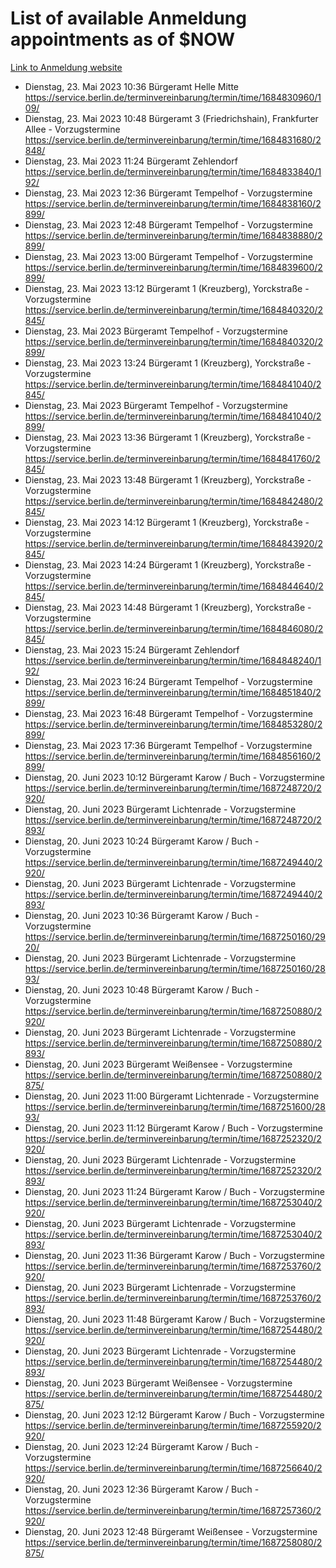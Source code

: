 # List of available Anmeldung appointments as of $NOW
[Link to Anmeldung website](https://service.berlin.de/terminvereinbarung/termin/tag.php?termin=1&anliegen[]=120686&dienstleisterlist=122210,122217,327316,122219,327312,122227,327314,122231,327346,122243,327348,122254,122252,329742,122260,329745,122262,329748,122271,327278,122273,327274,122277,327276,330436,122280,327294,122282,327290,122284,327292,122291,327270,122285,327266,122286,327264,122296,327268,150230,329760,122297,327286,122294,327284,122312,329763,122314,329775,122304,327330,122311,327334,122309,327332,317869,122281,327352,122279,329772,122283,122276,327324,122274,327326,122267,329766,122246,327318,122251,327320,122257,327322,122208,327298,122226,327300&herkunft=http%3A%2F%2Fservice.berlin.de%2Fdienstleistung%2F120686%2F)
- Dienstag, 23. Mai 2023 10:36 Bürgeramt Helle Mitte https://service.berlin.de/terminvereinbarung/termin/time/1684830960/109/
- Dienstag, 23. Mai 2023 10:48 Bürgeramt 3 (Friedrichshain), Frankfurter Allee - Vorzugstermine https://service.berlin.de/terminvereinbarung/termin/time/1684831680/2848/
- Dienstag, 23. Mai 2023 11:24 Bürgeramt Zehlendorf https://service.berlin.de/terminvereinbarung/termin/time/1684833840/192/
- Dienstag, 23. Mai 2023 12:36 Bürgeramt Tempelhof - Vorzugstermine https://service.berlin.de/terminvereinbarung/termin/time/1684838160/2899/
- Dienstag, 23. Mai 2023 12:48 Bürgeramt Tempelhof - Vorzugstermine https://service.berlin.de/terminvereinbarung/termin/time/1684838880/2899/
- Dienstag, 23. Mai 2023 13:00 Bürgeramt Tempelhof - Vorzugstermine https://service.berlin.de/terminvereinbarung/termin/time/1684839600/2899/
- Dienstag, 23. Mai 2023 13:12 Bürgeramt 1 (Kreuzberg), Yorckstraße - Vorzugstermine https://service.berlin.de/terminvereinbarung/termin/time/1684840320/2845/
- Dienstag, 23. Mai 2023  Bürgeramt Tempelhof - Vorzugstermine https://service.berlin.de/terminvereinbarung/termin/time/1684840320/2899/
- Dienstag, 23. Mai 2023 13:24 Bürgeramt 1 (Kreuzberg), Yorckstraße - Vorzugstermine https://service.berlin.de/terminvereinbarung/termin/time/1684841040/2845/
- Dienstag, 23. Mai 2023  Bürgeramt Tempelhof - Vorzugstermine https://service.berlin.de/terminvereinbarung/termin/time/1684841040/2899/
- Dienstag, 23. Mai 2023 13:36 Bürgeramt 1 (Kreuzberg), Yorckstraße - Vorzugstermine https://service.berlin.de/terminvereinbarung/termin/time/1684841760/2845/
- Dienstag, 23. Mai 2023 13:48 Bürgeramt 1 (Kreuzberg), Yorckstraße - Vorzugstermine https://service.berlin.de/terminvereinbarung/termin/time/1684842480/2845/
- Dienstag, 23. Mai 2023 14:12 Bürgeramt 1 (Kreuzberg), Yorckstraße - Vorzugstermine https://service.berlin.de/terminvereinbarung/termin/time/1684843920/2845/
- Dienstag, 23. Mai 2023 14:24 Bürgeramt 1 (Kreuzberg), Yorckstraße - Vorzugstermine https://service.berlin.de/terminvereinbarung/termin/time/1684844640/2845/
- Dienstag, 23. Mai 2023 14:48 Bürgeramt 1 (Kreuzberg), Yorckstraße - Vorzugstermine https://service.berlin.de/terminvereinbarung/termin/time/1684846080/2845/
- Dienstag, 23. Mai 2023 15:24 Bürgeramt Zehlendorf https://service.berlin.de/terminvereinbarung/termin/time/1684848240/192/
- Dienstag, 23. Mai 2023 16:24 Bürgeramt Tempelhof - Vorzugstermine https://service.berlin.de/terminvereinbarung/termin/time/1684851840/2899/
- Dienstag, 23. Mai 2023 16:48 Bürgeramt Tempelhof - Vorzugstermine https://service.berlin.de/terminvereinbarung/termin/time/1684853280/2899/
- Dienstag, 23. Mai 2023 17:36 Bürgeramt Tempelhof - Vorzugstermine https://service.berlin.de/terminvereinbarung/termin/time/1684856160/2899/
- Dienstag, 20. Juni 2023 10:12 Bürgeramt Karow / Buch - Vorzugstermine https://service.berlin.de/terminvereinbarung/termin/time/1687248720/2920/
- Dienstag, 20. Juni 2023  Bürgeramt Lichtenrade - Vorzugstermine https://service.berlin.de/terminvereinbarung/termin/time/1687248720/2893/
- Dienstag, 20. Juni 2023 10:24 Bürgeramt Karow / Buch - Vorzugstermine https://service.berlin.de/terminvereinbarung/termin/time/1687249440/2920/
- Dienstag, 20. Juni 2023  Bürgeramt Lichtenrade - Vorzugstermine https://service.berlin.de/terminvereinbarung/termin/time/1687249440/2893/
- Dienstag, 20. Juni 2023 10:36 Bürgeramt Karow / Buch - Vorzugstermine https://service.berlin.de/terminvereinbarung/termin/time/1687250160/2920/
- Dienstag, 20. Juni 2023  Bürgeramt Lichtenrade - Vorzugstermine https://service.berlin.de/terminvereinbarung/termin/time/1687250160/2893/
- Dienstag, 20. Juni 2023 10:48 Bürgeramt Karow / Buch - Vorzugstermine https://service.berlin.de/terminvereinbarung/termin/time/1687250880/2920/
- Dienstag, 20. Juni 2023  Bürgeramt Lichtenrade - Vorzugstermine https://service.berlin.de/terminvereinbarung/termin/time/1687250880/2893/
- Dienstag, 20. Juni 2023  Bürgeramt Weißensee - Vorzugstermine https://service.berlin.de/terminvereinbarung/termin/time/1687250880/2875/
- Dienstag, 20. Juni 2023 11:00 Bürgeramt Lichtenrade - Vorzugstermine https://service.berlin.de/terminvereinbarung/termin/time/1687251600/2893/
- Dienstag, 20. Juni 2023 11:12 Bürgeramt Karow / Buch - Vorzugstermine https://service.berlin.de/terminvereinbarung/termin/time/1687252320/2920/
- Dienstag, 20. Juni 2023  Bürgeramt Lichtenrade - Vorzugstermine https://service.berlin.de/terminvereinbarung/termin/time/1687252320/2893/
- Dienstag, 20. Juni 2023 11:24 Bürgeramt Karow / Buch - Vorzugstermine https://service.berlin.de/terminvereinbarung/termin/time/1687253040/2920/
- Dienstag, 20. Juni 2023  Bürgeramt Lichtenrade - Vorzugstermine https://service.berlin.de/terminvereinbarung/termin/time/1687253040/2893/
- Dienstag, 20. Juni 2023 11:36 Bürgeramt Karow / Buch - Vorzugstermine https://service.berlin.de/terminvereinbarung/termin/time/1687253760/2920/
- Dienstag, 20. Juni 2023  Bürgeramt Lichtenrade - Vorzugstermine https://service.berlin.de/terminvereinbarung/termin/time/1687253760/2893/
- Dienstag, 20. Juni 2023 11:48 Bürgeramt Karow / Buch - Vorzugstermine https://service.berlin.de/terminvereinbarung/termin/time/1687254480/2920/
- Dienstag, 20. Juni 2023  Bürgeramt Lichtenrade - Vorzugstermine https://service.berlin.de/terminvereinbarung/termin/time/1687254480/2893/
- Dienstag, 20. Juni 2023  Bürgeramt Weißensee - Vorzugstermine https://service.berlin.de/terminvereinbarung/termin/time/1687254480/2875/
- Dienstag, 20. Juni 2023 12:12 Bürgeramt Karow / Buch - Vorzugstermine https://service.berlin.de/terminvereinbarung/termin/time/1687255920/2920/
- Dienstag, 20. Juni 2023 12:24 Bürgeramt Karow / Buch - Vorzugstermine https://service.berlin.de/terminvereinbarung/termin/time/1687256640/2920/
- Dienstag, 20. Juni 2023 12:36 Bürgeramt Karow / Buch - Vorzugstermine https://service.berlin.de/terminvereinbarung/termin/time/1687257360/2920/
- Dienstag, 20. Juni 2023 12:48 Bürgeramt Weißensee - Vorzugstermine https://service.berlin.de/terminvereinbarung/termin/time/1687258080/2875/
